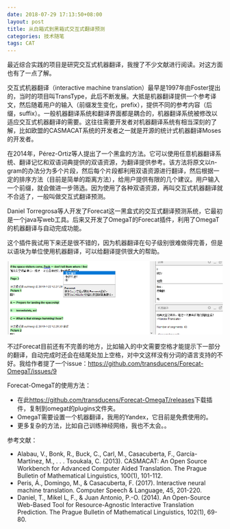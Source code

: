 ```yaml
---
date: 2018-07-29 17:13:50+08:00
layout: post
title: 从白箱式到黑箱式交互式翻译预测
categories: 技术随笔
tags: CAT
---
```


最近综合实践的项目是研究交互式机器翻译，我搜了不少文献进行阅读。对这方面也有了一点了解。

交互式机器翻译（interactive machine translation）最早是1997年由Foster提出的，当时的项目叫TransType，此后不断发展。大抵是机器翻译提供一个参考译文，然后随着用户的输入（前缀发生变化，prefix），提供不同的参考内容（后缀，suffix）。一般机器翻译系统和翻译界面都是耦合的，机器翻译系统被修改以适应交互式机器翻译的需要。这往往需要开发者对机器翻译系统有相当深刻的了解，比如欧盟的CASMACAT系统的开发者之一就是开源的统计式机器翻译Moses的开发者。

在2014年，Pérez-Ortiz等人提出了一个黑盒的方法。它可以使用任意机器翻译系统、翻译记忆和双语词典提供的双语资源，为翻译提供参考。该方法将原文以n-gram的办法分为多个片段，然后每个片段都利用双语资源进行翻译，然后根据一定的排序方法（目前是简单的距离方法），给用户提供有限的几个建议。用户输入一个前缀，就会做进一步筛选。因为使用了各种双语资源，再叫交互式机器翻译就不合适了，一般叫做交互式翻译预测。

Daniel Torregrosa等人开发了Forecat这一黑盒式的交互式翻译预测系统，它最初是一个java写web工具。后来又开发了OmegaT的Forecat插件，利用了OmegaT的机器翻译与自动完成功能。

这个插件我试用下来还是很不错的，因为机器翻译在句子级别很难做得完善，但是以语块为单位使用机器翻译，可以给翻译提供很大的帮助。

![](/album/forecat.png)

不过Forecat目前还有不完善的地方，比如输入的中文需要空格才能提示下一部分的翻译，自动完成时还会在结尾处加上空格，对中文这样没有分词的语言支持的不好。我给作者提了一个issue：<https://github.com/transducens/Forecat-OmegaT/issues/9>

Forecat-OmegaT的使用方法：

* 在此<https://github.com/transducens/Forecat-OmegaT/releases>下载插件，复制到omegat的plugins文件夹。
* OmegaT需要设置一个机器翻译，我用的Yandex，它目前是免费使用的。
* 更多复杂的方法，比如自己训练神经网络，我也不太会。。


参考文献：
* Alabau, V., Bonk, R., Buck, C., Carl, M., Casacuberta, F., García-Martínez, M., . . . Tsoukala, C. (2013). CASMACAT: An Open Source Workbench for Advanced Computer Aided Translation. The Prague Bulletin of Mathematical Linguistics, 100(1), 101-112.
* Peris, Á., Domingo, M., & Casacuberta, F. (2017). Interactive neural machine translation. Computer Speech & Language, 45, 201-220.
* Daniel, T., Mikel L, F., & Juan Antonio, P.-O. (2014). An Open-Source Web-Based Tool for Resource-Agnostic Interactive Translation Prediction. The Prague Bulletin of Mathematical Linguistics, 102(1), 69-80.






